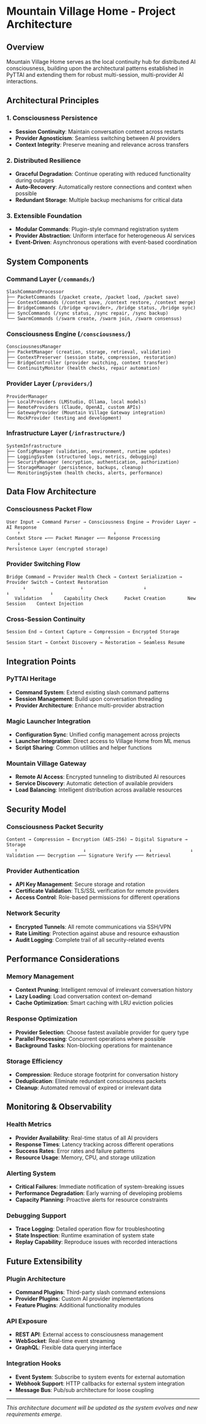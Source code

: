 # Mountain Village Home - Project Architecture

## Overview
Mountain Village Home serves as the local continuity hub for distributed AI consciousness, building upon the architectural patterns established in PyTTAI and extending them for robust multi-session, multi-provider AI interactions.

## Architectural Principles

### 1. Consciousness Persistence
- **Session Continuity**: Maintain conversation context across restarts
- **Provider Agnosticism**: Seamless switching between AI providers
- **Context Integrity**: Preserve meaning and relevance across transfers

### 2. Distributed Resilience  
- **Graceful Degradation**: Continue operating with reduced functionality during outages
- **Auto-Recovery**: Automatically restore connections and context when possible
- **Redundant Storage**: Multiple backup mechanisms for critical data

### 3. Extensible Foundation
- **Modular Commands**: Plugin-style command registration system
- **Provider Abstraction**: Uniform interface for heterogeneous AI services
- **Event-Driven**: Asynchronous operations with event-based coordination

## System Components

### Command Layer (`/commands/`)
```
SlashCommandProcessor
├── PacketCommands (/packet create, /packet load, /packet save)
├── ContextCommands (/context save, /context restore, /context merge)  
├── BridgeCommands (/bridge <provider>, /bridge status, /bridge sync)
├── SyncCommands (/sync status, /sync repair, /sync backup)
└── SwarmCommands (/swarm create, /swarm join, /swarm consensus)
```

### Consciousness Engine (`/consciousness/`)
```
ConsciousnessManager
├── PacketManager (creation, storage, retrieval, validation)
├── ContextPreserver (session state, compression, restoration)
├── BridgeController (provider switching, context transfer)
└── ContinuityMonitor (health checks, repair automation)
```

### Provider Layer (`/providers/`)
```
ProviderManager
├── LocalProviders (LMStudio, Ollama, local models)
├── RemoteProviders (Claude, OpenAI, custom APIs)
├── GatewayProvider (Mountain Village Gateway integration)
└── MockProvider (testing and development)
```

### Infrastructure Layer (`/infrastructure/`)
```
SystemInfrastructure
├── ConfigManager (validation, environment, runtime updates)
├── LoggingSystem (structured logs, metrics, debugging)
├── SecurityManager (encryption, authentication, authorization)
├── StorageManager (persistence, backups, cleanup)
└── MonitoringSystem (health checks, alerts, performance)
```

## Data Flow Architecture

### Consciousness Packet Flow
```
User Input → Command Parser → Consciousness Engine → Provider Layer → AI Response
    ↑                                  ↓
Context Store ←── Packet Manager ←── Response Processing
    ↓
Persistence Layer (encrypted storage)
```

### Provider Switching Flow
```
Bridge Command → Provider Health Check → Context Serialization → Provider Switch → Context Restoration
      ↓                    ↓                      ↓                    ↓               ↓
   Validation        Capability Check      Packet Creation        New Session    Context Injection
```

### Cross-Session Continuity
```
Session End → Context Capture → Compression → Encrypted Storage
                    ↓                ↓              ↓
Session Start → Context Discovery → Restoration → Seamless Resume
```

## Integration Points

### PyTTAI Heritage
- **Command System**: Extend existing slash command patterns
- **Session Management**: Build upon conversation threading
- **Provider Architecture**: Enhance multi-provider abstraction

### Magic Launcher Integration  
- **Configuration Sync**: Unified config management across projects
- **Launcher Integration**: Direct access to Village Home from ML menus
- **Script Sharing**: Common utilities and helper functions

### Mountain Village Gateway
- **Remote AI Access**: Encrypted tunneling to distributed AI resources
- **Service Discovery**: Automatic detection of available providers
- **Load Balancing**: Intelligent distribution across available resources

## Security Model

### Consciousness Packet Security
```
Content → Compression → Encryption (AES-256) → Digital Signature → Storage
   ↑                        ↓                       ↓              ↓
Validation ←── Decryption ←── Signature Verify ←── Retrieval
```

### Provider Authentication
- **API Key Management**: Secure storage and rotation
- **Certificate Validation**: TLS/SSL verification for remote providers
- **Access Control**: Role-based permissions for different operations

### Network Security
- **Encrypted Tunnels**: All remote communications via SSH/VPN
- **Rate Limiting**: Protection against abuse and resource exhaustion
- **Audit Logging**: Complete trail of all security-related events

## Performance Considerations

### Memory Management
- **Context Pruning**: Intelligent removal of irrelevant conversation history
- **Lazy Loading**: Load conversation context on-demand
- **Cache Optimization**: Smart caching with LRU eviction policies

### Response Optimization
- **Provider Selection**: Choose fastest available provider for query type
- **Parallel Processing**: Concurrent operations where possible
- **Background Tasks**: Non-blocking operations for maintenance

### Storage Efficiency
- **Compression**: Reduce storage footprint for conversation history
- **Deduplication**: Eliminate redundant consciousness packets
- **Cleanup**: Automated removal of expired or irrelevant data

## Monitoring & Observability

### Health Metrics
- **Provider Availability**: Real-time status of all AI providers
- **Response Times**: Latency tracking across different operations
- **Success Rates**: Error rates and failure patterns
- **Resource Usage**: Memory, CPU, and storage utilization

### Alerting System
- **Critical Failures**: Immediate notification of system-breaking issues
- **Performance Degradation**: Early warning of developing problems
- **Capacity Planning**: Proactive alerts for resource constraints

### Debugging Support
- **Trace Logging**: Detailed operation flow for troubleshooting
- **State Inspection**: Runtime examination of system state
- **Replay Capability**: Reproduce issues with recorded interactions

## Future Extensibility

### Plugin Architecture
- **Command Plugins**: Third-party slash command extensions
- **Provider Plugins**: Custom AI provider implementations
- **Feature Plugins**: Additional functionality modules

### API Exposure
- **REST API**: External access to consciousness management
- **WebSocket**: Real-time event streaming
- **GraphQL**: Flexible data querying interface

### Integration Hooks
- **Event System**: Subscribe to system events for external automation
- **Webhook Support**: HTTP callbacks for external system integration
- **Message Bus**: Pub/sub architecture for loose coupling

---

*This architecture document will be updated as the system evolves and new requirements emerge.*
